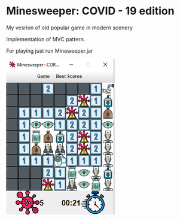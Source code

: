 # Minesweeper: COVID - 19 edition
My vesrion of old popular game in modern scenery

Implementation of MVC pattern.

For playing just run Mineweeper.jar


![alt text](src/main/resources/images/screenshot.png?style=centerme) 
